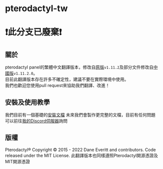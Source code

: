 # pterodactyl-tw  
# ❗此分支已廢棄❗
## 關於
pterodactyl panel的繁體中文翻譯版本，修改自[原版](https://github.com/pterodactyl/panel)`v1.11.2`及部分文件修改自[中國版](https://github.com/pterodactyl-china/panel)`v1.11.2.0`。  
目前此翻譯版本存在許多不確定性，建議不要在實際環境中使用。  
我們也歡迎您使用pull request來協助我們翻譯、改進！
## 安裝及使用教學
我們目前有一個基礎的[安裝文檔](https://github.com/MagicTeaMC/pterodactyl-tw/blob/main/install.md)
未來我們會製作更完整的文檔，目前有任何問題可以前往[我的Discord伺服器](https://discord.gg/uQ4UXANnP2)詢問
## 版權
Pterodactyl® Copyright © 2015 - 2022 Dane Everitt and contributors.
Code released under the MIT License.
此翻譯版本也同樣遵照Pterodactyl開源憑證及MIT開源憑證
